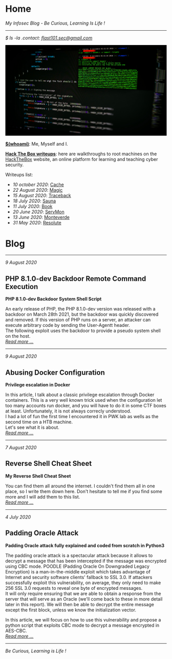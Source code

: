 # Home
_My Infosec Blog - Be Curious, Learning Is Life !_
* * *

_$ ls -la .contact: [flast101.sec@gmail.com](mailto:flast101.sec@gmail.com)_   

![home.jpg](home.jpg "home.jpg")


**[$(whoami)](https://flast101.github.io/whoami)**: Me, Myself and I.

**[Hack The Box writeups](https://flast101.github.io/HTB-writeups/)**: here are walkthroughs to root machines on the [HackTheBox](https://www.hackthebox.eu) website, an online platform for learning and teaching cyber security.

Writeups list:   

- _10 october 2020_: [Cache](https://flast101.github.io/HTB-writeups/cache)   
- _22 August 2020_: [Magic](https://flast101.github.io/HTB-writeups/magic)   
- _15 August 2020_: [Traceback](https://flast101.github.io/HTB-writeups/traceback)   
- _18 July 2020_: [Sauna](https://flast101.github.io/HTB-writeups/sauna)   
- _11 July 2020_: [Book](https://flast101.github.io/HTB-writeups/book)   
- _20 June 2020_: [ServMon](https://flast101.github.io/HTB-writeups/servmon)   
- _13 June 2020_: [Monteverde](https://flast101.github.io/HTB-writeups/monteverde)    
- _31 May 2020_: [Resolute](https://flast101.github.io/HTB-writeups/resolute)    


# Blog   

* * *
_9 August 2020_    
## PHP 8.1.0-dev Backdoor Remote Command Execution    
**PHP 8.1.0-dev Backdoor System Shell Script**   

An early release of PHP, the PHP 8.1.0-dev version was released with a backdoor on March 28th 2021, but the backdoor was quickly discovered and removed. If this version of PHP runs on a server, an attacker can execute arbitrary code by sending the User-Agentt header.   
The following exploit uses the backdoor to provide a pseudo system shell on the host.     
_[Read more ...](https://flast101.github.io/php-8.1.0-dev-backdoor-rce/)_   

* * *
_9 August 2020_    
## Abusing Docker Configuration    
**Privilege escalation in Docker**   

In this article, I talk about a classic privilege escalation through Docker containers. This is a very well known trick used when the configuration let too many accounts run docker, and you will have to do it in some CTF boxes at least. Unfortunately, it is not always correcly understood.        
I had a lot of fun the first time I encountered it in PWK lab as wells as the second time on a HTB machine.         
Let's see what it is about.     
_[Read more ...](https://flast101.github.io/docker-privesc/)_   

* * *
_7 August 2020_
## Reverse Shell Cheat Sheet    
**My Reverse Shell Cheat Sheet**   

You can find them all around the internet. I couldn't find them all in one place, so I write them down here. Don't hesitate to tell me if you find some more and I will add them to this list.    
_[Read more ...](https://flast101.github.io/reverse-shell-cheatsheet)_   

* * * 
_4 July 2020_     
## Padding Oracle Attack   
**Padding Oracle attack fully explained and coded from scratch in Python3**

The padding oracle attack is a spectacular attack because it allows to decrypt a message that has been intercepted if the message was encrypted using CBC mode. POODLE (Padding Oracle On Downgraded Legacy Encryption) is a man-in-the-middle exploit which takes advantage of Internet and security software clients' fallback to SSL 3.0. If attackers successfully exploit this vulnerability, on average, they only need to make 256 SSL 3.0 requests to reveal one byte of encrypted messages.   
It will only require ensuring that we are able to obtain a response from the server that will serve as an Oracle (we'll come back to these in more detail later in this report). We will then be able to decrypt the entire message except the first block, unless we know the initialization vector.   

In this article, we will focus on how to use this vulnerability and propose a python script that exploits CBC mode to decrypt a message encrypted in AES-CBC.    
_[Read more ...](https://flast101.github.io/padding-oracle-attack-explained)_   

* * *
_Be Curious, Learning is Life !_

<!-- Global site tag (gtag.js) - Google Analytics -->
<script async src="https://www.googletagmanager.com/gtag/js?id=UA-173692234-1"></script>
<script>
  window.dataLayer = window.dataLayer || [];
  function gtag(){dataLayer.push(arguments);}
  gtag('js', new Date());

  gtag('config', 'UA-173692234-1');
</script>

